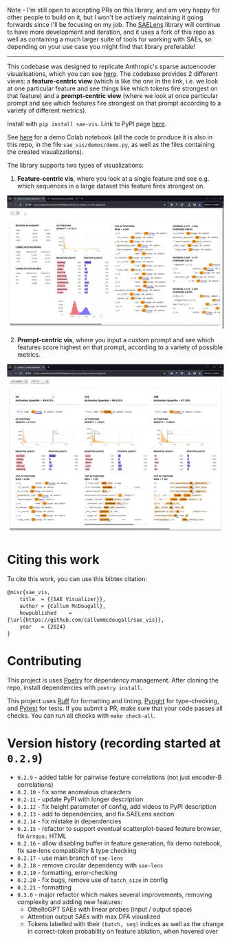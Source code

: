 Note - I'm still open to accepting PRs on this library, and am very happy for other people to build on it, but I won't be actively maintaining it going forwards since I'll be focusing on my job. The [SAELens](https://github.com/jbloomAus/SAELens) library will continue to have more development and iteration, and it uses a fork of this repo as well as containing a much larger suite of tools for working with SAEs, so depending on your use case you might find that library preferable!

---

This codebase was designed to replicate Anthropic's sparse autoencoder visualisations, which you can see [here](https://transformer-circuits.pub/2023/monosemantic-features/vis/a1.html). The codebase provides 2 different views: a **feature-centric view** (which is like the one in the link, i.e. we look at one particular feature and see things like which tokens fire strongest on that feature) and a **prompt-centric view** (where we look at once particular prompt and see which features fire strongest on that prompt according to a variety of different metrics).

Install with `pip install sae-vis`. Link to PyPI page [here](https://pypi.org/project/sae-vis/).

See [here](https://colab.research.google.com/drive/1SuoFIjLvzOAuSg1nkqNbtkwXr8EvQ7SY?usp=drive_link) for a demo Colab notebook (all the code to produce it is also in this repo, in the file `sae_vis/demos/demo.py`, as well as the files containing the created visualizations).

The library supports two types of visualizations:

1. **Feature-centric vis**, where you look at a single feature and see e.g. which sequences in a large dataset this feature fires strongest on.

<img src="https://raw.githubusercontent.com/callummcdougall/computational-thread-art/master/example_images/misc/feature-vis-video.gif" width="800">

2. **Prompt-centric vis**, where you input a custom prompt and see which features score highest on that prompt, according to a variety of possible metrics.

<img src="https://raw.githubusercontent.com/callummcdougall/computational-thread-art/master/example_images/misc/prompt-vis-video.gif" width="800">

# Citing this work

To cite this work, you can use this bibtex citation:

```
@misc{sae_vis,
    title  = {{SAE Visualizer}},
    author = {Callum McDougall},
    howpublished    = {\url{https://github.com/callummcdougall/sae_vis}},
    year   = {2024}
}
```

# Contributing

This project is uses [Poetry](https://python-poetry.org/) for dependency management. After cloning the repo, install dependencies with `poetry install`.

This project uses [Ruff](https://docs.astral.sh/ruff/) for formatting and linting, [Pyright](https://github.com/microsoft/pyright) for type-checking, and [Pytest](https://docs.pytest.org/) for tests. If you submit a PR, make sure that your code passes all checks. You can run all checks with `make check-all`.

# Version history (recording started at `0.2.9`)

- `0.2.9` - added table for pairwise feature correlations (not just encoder-B correlations)
- `0.2.10` - fix some anomalous characters
- `0.2.11` - update PyPI with longer description
- `0.2.12` - fix height parameter of config, add videos to PyPI description
- `0.2.13` - add to dependencies, and fix SAELens section
- `0.2.14` - fix mistake in dependencies
- `0.2.15` - refactor to support eventual scatterplot-based feature browser, fix `&rsquo;` HTML
- `0.2.16` - allow disabling buffer in feature generation, fix demo notebook, fix sae-lens compatibility & type checking
- `0.2.17` - use main branch of `sae-lens`
- `0.2.18` - remove circular dependency with `sae-lens`
- `0.2.19` - formatting, error-checking
- `0.2.20` - fix bugs, remove use of `batch_size` in config
- `0.2.21` - formatting
- `0.3.0` - major refactor which makes several improvements, removing complexity and adding new features:
    - OthelloGPT SAEs with linear probes (input / output space)
    - Attention output SAEs with max DFA visualized
    - Tokens labelled with their `(batch, seq)` indices as well as the change in correct-token probability on feature ablation, when hovered over
